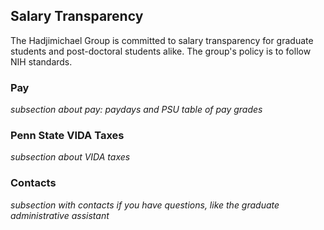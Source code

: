 ## Salary Transparency
The Hadjimichael Group is committed to salary transparency for graduate students and post-doctoral students alike. The group's policy is to follow NIH standards.

### Pay
*subsection about pay: paydays and PSU table of pay grades*

### Penn State VIDA Taxes
*subsection about VIDA taxes*

### Contacts
*subsection with contacts if you have questions, like the graduate administrative assistant*
